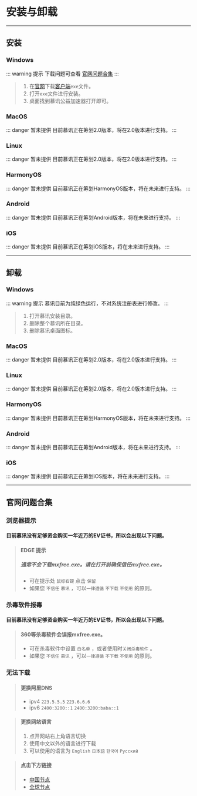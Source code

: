 # 安装与卸载

---

## 安装

### Windows
::: warning 提示
下载问题可查看 [官网问题合集](#官网问题合集)
:::
> 1. 在[官网](https://mxfree.ao-x.ac.cn/)下载[客户端](https://registry.npmmirror.com/@muxunorg/mxorg-dl/latest/files/mxfree.exe)```exe```文件。
> 2. 打开```exe```文件进行安装。
> 3. 桌面找到慕讯公益加速器打开即可。

### MacOS
::: danger 暂未提供
目前慕讯正在筹划2.0版本，将在2.0版本进行支持。
:::

### Linux
::: danger 暂未提供
目前慕讯正在筹划2.0版本，将在2.0版本进行支持。
:::

### HarmonyOS
::: danger 暂未提供
目前慕讯正在筹划HarmonyOS版本，将在未来进行支持。
:::

### Android
::: danger 暂未提供
目前慕讯正在筹划Android版本，将在未来进行支持。
:::

### iOS
::: danger 暂未提供
目前慕讯正在筹划iOS版本，将在未来进行支持。
:::

---

## 卸载

### Windows
::: warning 提示
慕讯目前为纯绿色运行，不对系统注册表进行修改。
:::
> 1. 打开慕讯安装目录。
> 2. 删除整个慕讯所在目录。
> 3. 删除慕讯桌面图标。

### MacOS
::: danger 暂未提供
目前慕讯正在筹划2.0版本，将在2.0版本进行支持。
:::

### Linux
::: danger 暂未提供
目前慕讯正在筹划2.0版本，将在2.0版本进行支持。
:::

### HarmonyOS
::: danger 暂未提供
目前慕讯正在筹划HarmonyOS版本，将在未来进行支持。
:::

### Android
::: danger 暂未提供
目前慕讯正在筹划Android版本，将在未来进行支持。
:::

### iOS
::: danger 暂未提供
目前慕讯正在筹划iOS版本，将在未来进行支持。
:::

---

## 官网问题合集

### 浏览器提示
#### 目前慕讯没有足够资金购买一年近万的EV证书，所以会出现以下问题。

> #### EDGE 提示
> ##### 通常不会下载mxfree.exe。请在打开前确保信任mxfree.exe。
> - 可在提示处 ```鼠标右键``` 点击 ```保留```
> - 如果您 ```不信任``` ```慕讯``` ，可以```一律遵循``` ```不下载``` ```不使用``` 的原则。

### 杀毒软件报毒
#### 目前慕讯没有足够资金购买一年近万的EV证书，所以会出现以下问题。

> #### 360等杀毒软件会误报mxfree.exe。
> - 可在杀毒软件中设置 ```白名单``` ，或者使用时```关闭杀毒软件``` 。
> - 如果您 ```不信任``` ```慕讯``` ，可以```一律遵循``` ```不下载``` ```不使用``` 的原则。

### 无法下载

> #### 更换阿里DNS
> - ipv4 ```223.5.5.5``` ```223.6.6.6```
> - ipv6 ```2400:3200::1``` ```2400:3200:baba::1```

> #### 更换网站语言
> 1. 点开网站右上角语言切换
> 2. 使用中文以外的语言进行下载
> 3. 可以使用的语言为 ```English``` ```日本語``` ```한국어``` ```Русский```

> #### 点击下方链接
> - [中国节点](https://registry.npmmirror.com/@muxunorg/mxorg-dl/latest/files/mxfree.exe)
> - [全球节点](https://unpkg.com/@muxunorg/mxorg-dl@latest/mxfree.exe)




